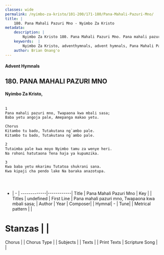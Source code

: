 ```yaml
---
classes: wide
permalink: /nyimbo-za-kristo/101-200/171-180/Pana-Mahali-Pazuri-Mno/
title: |
    180. Pana Mahali Pazuri Mno - Nyimbo Za Kristo
metadata:
    description: |
        Nyimbo Za Kristo 180. Pana Mahali Pazuri Mno. Pana mahali pazuri mno, Twapaona kwa mbali sasa;  Baba yetu angoja pale, Amepanga makao yetu.  Chorus Kitambo tu bado, Tutakutana ng`ambo pale.  Kitambo tu bado, Tutakutana ng`ambo pale.  
    keywords:  |
        Nyimbo Za Kristo, adventhymnals, advent hymnals, Pana Mahali Pazuri Mno, Pana mahali pazuri mno, Twapaona kwa mbali sasa; . 
    author: Brian Onang'o
---
```


#### Advent Hymnals
## 180. PANA MAHALI PAZURI MNO
####  Nyimbo Za Kristo,

```txt

1
Pana mahali pazuri mno, Twapaona kwa mbali sasa; 
Baba yetu angoja pale, Amepanga makao yetu.

Chorus
Kitambo tu bado, Tutakutana ng`ambo pale. 
Kitambo tu bado, Tutakutana ng`ambo pale.

2
Tutaimba pale kwa moyo Nyimbo tamu za wenye heri. 
Na rohoni hatutaona Tena haja ya kupumzika.

3
Kwa baba yetu mkarimu Tutatoa shukrani sana. 
Kwa kipaji cha pendo lake Na baraka anazotupa.





```

- |   -  |
-------------|------------|
Title | Pana Mahali Pazuri Mno |
Key |  |
Titles | undefined |
First Line | Pana mahali pazuri mno, Twapaona kwa mbali sasa;  |
Author | 
Year | 
Composer| |
Hymnal|  - |
Tune|  |
Metrical pattern | |
# Stanzas |  |
Chorus |  |
Chorus Type |  |
Subjects | |
Texts |  |
Print Texts | 
Scripture Song |  |
    
